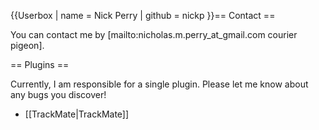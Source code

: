 {{Userbox
| name = Nick Perry
| github = nickp
}}== Contact == 

You can contact me by [mailto:nicholas.m.perry_at_gmail.com courier pigeon].

== Plugins ==

Currently, I am responsible for a single plugin. Please let me know about any bugs you discover!

<ul>
<li>[[TrackMate|TrackMate]]</li>
</ul>
